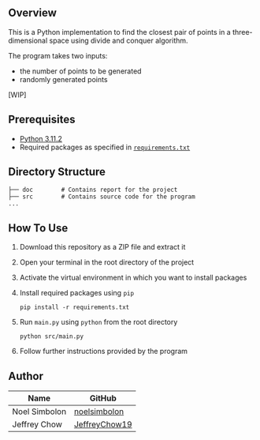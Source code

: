## Overview

This is a Python implementation to find the closest pair of points in a three-dimensional space using divide and conquer
algorithm.

The program takes two inputs:

- the number of points to be generated
- randomly generated points

[WIP]

## Prerequisites

- [Python 3.11.2](https://www.python.org/downloads/release/python-3112/)
- Required packages as specified
  in [`requirements.txt`](https://github.com/noelsimbolon/Tucil2_13521046_13521096/blob/main/requirements.txt)

## Directory Structure

```
├── doc        # Contains report for the project
├── src        # Contains source code for the program
...
```

## How To Use

1. Download this repository as a ZIP file and extract it
2. Open your terminal in the root directory of the project
3. Activate the virtual environment in which you want to install packages
4. Install required packages using `pip`

   ```shell
   pip install -r requirements.txt
   ```
5. Run `main.py` using `python` from the root directory

    ```shell
    python src/main.py
    ```
6. Follow further instructions provided by the program

## Author

| Name             | GitHub                                            |
|------------------|---------------------------------------------------|
| Noel Simbolon    | [noelsimbolon](https://github.com/noelsimbolon)   |
| Jeffrey Chow     | [JeffreyChow19](https://github.com/JeffreyChow19) |
